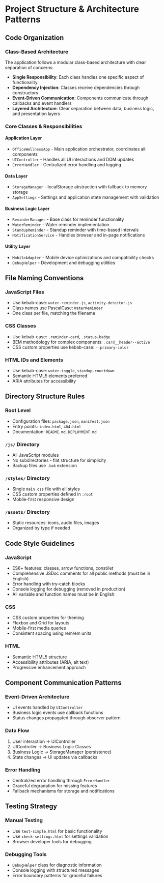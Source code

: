 # Project Structure & Architecture Patterns

## Code Organization

### Class-Based Architecture
The application follows a modular class-based architecture with clear separation of concerns:

- **Single Responsibility**: Each class handles one specific aspect of functionality
- **Dependency Injection**: Classes receive dependencies through constructors
- **Event-Driven Communication**: Components communicate through callbacks and event handlers
- **Layered Architecture**: Clear separation between data, business logic, and presentation layers

### Core Classes & Responsibilities

#### Application Layer
- `OfficeWellnessApp` - Main application orchestrator, coordinates all components
- `UIController` - Handles all UI interactions and DOM updates
- `ErrorHandler` - Centralized error handling and logging

#### Data Layer
- `StorageManager` - localStorage abstraction with fallback to memory storage
- `AppSettings` - Settings and application state management with validation

#### Business Logic Layer
- `ReminderManager` - Base class for reminder functionality
- `WaterReminder` - Water reminder implementation
- `StandupReminder` - Standup reminder with time-based intervals
- `NotificationService` - Handles browser and in-page notifications

#### Utility Layer
- `MobileAdapter` - Mobile device optimizations and compatibility checks
- `DebugHelper` - Development and debugging utilities

## File Naming Conventions

### JavaScript Files
- Use kebab-case: `water-reminder.js`, `activity-detector.js`
- Class names use PascalCase: `WaterReminder`
- One class per file, matching the filename

### CSS Classes
- Use kebab-case: `.reminder-card`, `.status-badge`
- BEM methodology for complex components: `.card__header--active`
- CSS custom properties use kebab-case: `--primary-color`

### HTML IDs and Elements
- Use kebab-case: `water-toggle`, `standup-countdown`
- Semantic HTML5 elements preferred
- ARIA attributes for accessibility

## Directory Structure Rules

### Root Level
- Configuration files: `package.json`, `manifest.json`
- Entry points: `index.html`, `404.html`
- Documentation: `README.md`, `DEPLOYMENT.md`

### `/js/` Directory
- All JavaScript modules
- No subdirectories - flat structure for simplicity
- Backup files use `.bak` extension

### `/styles/` Directory
- Single `main.css` file with all styles
- CSS custom properties defined in `:root`
- Mobile-first responsive design

### `/assets/` Directory
- Static resources: icons, audio files, images
- Organized by type if needed

## Code Style Guidelines

### JavaScript
- ES6+ features: classes, arrow functions, const/let
- Comprehensive JSDoc comments for all public methods (must be in English)
- Error handling with try-catch blocks
- Console logging for debugging (removed in production)
- All variable and function names must be in English

### CSS
- CSS custom properties for theming
- Flexbox and Grid for layouts
- Mobile-first media queries
- Consistent spacing using rem/em units

### HTML
- Semantic HTML5 structure
- Accessibility attributes (ARIA, alt text)
- Progressive enhancement approach

## Component Communication Patterns

### Event-Driven Architecture
- UI events handled by `UIController`
- Business logic events use callback functions
- Status changes propagated through observer pattern

### Data Flow
1. User interaction → UIController
2. UIController → Business Logic Classes
3. Business Logic → StorageManager (persistence)
4. State changes → UI updates via callbacks

### Error Handling
- Centralized error handling through `ErrorHandler`
- Graceful degradation for missing features
- Fallback mechanisms for storage and notifications

## Testing Strategy

### Manual Testing
- Use `test-simple.html` for basic functionality
- Use `check-settings.html` for settings validation
- Browser developer tools for debugging

### Debugging Tools
- `DebugHelper` class for diagnostic information
- Console logging with structured messages
- Error boundary patterns for graceful failures